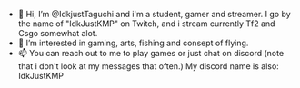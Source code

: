 - 👋 Hi, I’m @IdkjustTaguchi and i'm a student, gamer and streamer. I go by the name of "IdkJustKMP" on Twitch, and i stream currently Tf2 and Csgo somewhat alot.
- 👀 I’m interested in gaming, arts, fishing and consept of flying. 
- 📫 You can reach out to me to play games or just chat on discord (note that i don't look at my messages that often.) My discord name is also: IdkJustKMP

<!---
IdkjustTaguchi/IdkjustTaguchi is a ✨ special ✨ repository because its `README.md` (this file) appears on your GitHub profile.
You can click the Preview link to take a look at your changes.
--->
